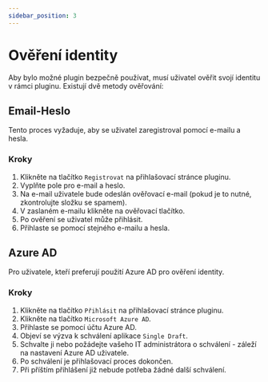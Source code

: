 ```yaml
---
sidebar_position: 3
---
```


# Ověření identity

Aby bylo možné plugin bezpečně používat, musí uživatel ověřit svojí identitu
v rámci pluginu. Existují dvě metody ověřování:

## Email-Heslo

Tento proces vyžaduje, aby se uživatel zaregistroval pomocí e-mailu a hesla.

### Kroky

1. Klikněte na tlačítko `Registrovat` na přihlašovací stránce pluginu.
2. Vyplňte pole pro e-mail a heslo.
3. Na e-mail uživatele bude odeslán ověřovací e-mail (pokud je to nutné, zkontrolujte složku se spamem).
4. V zaslaném e-mailu klikněte na ověřovací tlačítko.
5. Po ověření se uživatel může přihlásit.
6. Přihlaste se pomocí stejného e-mailu a hesla.

## Azure AD

Pro uživatele, kteří preferují použití Azure AD pro ověření identity.

### Kroky

1. Klikněte na tlačítko `Přihlásit` na přihlašovací stránce pluginu.
2. Klikněte na tlačítko `Microsoft Azure AD`.
3. Přihlaste se pomocí účtu Azure AD.
4. Objeví se výzva k schválení aplikace `Single Draft`.
5. Schvalte ji nebo požádejte vašeho IT administrátora o schválení - záleží na nastavení Azure AD uživatele.
6. Po schválení je přihlašovací proces dokončen.
7. Při příštím přihlášení již nebude potřeba žádné další schválení.
